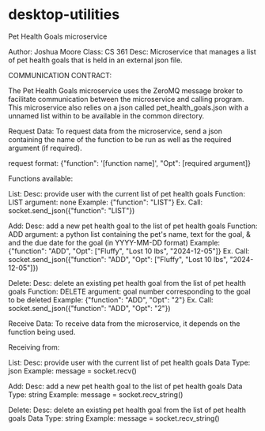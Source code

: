 # desktop-utilities
Pet Health Goals microservice

Author: Joshua Moore
Class:  CS 361
Desc:   Microservice that manages a list of pet health goals that is held in an external json file.

COMMUNICATION CONTRACT:

The Pet Health Goals microservice uses the ZeroMQ message broker to facilitate communication between the microservice and calling program.  This microservice also relies on a json called pet_health_goals.json with a unnamed list within to be available in the common directory.

Request Data:
To request data from the microservice, send a json containing the name of the function to be run as well as the required argument (if required).

request format: {"function": '[function name]', "Opt": [required argument]}

Functions available:

List: 
      Desc:      provide user with the current list of pet health goals
      Function:  LIST
      argument:  none
      Example:   {"function": "LIST"}
      Ex. Call:  socket.send_json({"function": "LIST"})

Add: 
      Desc:      add a new pet health goal to the list of pet health goals
      Function:  ADD
      argument:  a python list containing the pet's name, text for the goal, & and the due date for the goal (in YYYY-MM-DD format)
      Example:   {"function": "ADD", "Opt": ["Fluffy", "Lost 10 lbs", "2024-12-05"]}
      Ex. Call:  socket.send_json({"function": "ADD", "Opt": ["Fluffy", "Lost 10 lbs", "2024-12-05"]})

Delete: 
      Desc:      delete an existing pet health goal from the list of pet health goals
      Function:  DELETE
      argument:  goal number corresponding to the goal to be deleted
      Example:   {"function": "ADD", "Opt": "2"}
      Ex. Call:  socket.send_json({"function": "ADD", "Opt": "2"})


Receive Data:
To receive data from the microservice, it depends on the function being used.

Receiving from:

List: 
      Desc:      provide user with the current list of pet health goals
      Data Type: json
      Example:   message = socket.recv()

Add: 
      Desc:      add a new pet health goal to the list of pet health goals
      Data Type: string
      Example:   message = socket.recv_string()

Delete: 
      Desc:      delete an existing pet health goal from the list of pet health goals
      Data Type: string
      Example:   message = socket.recv_string()
